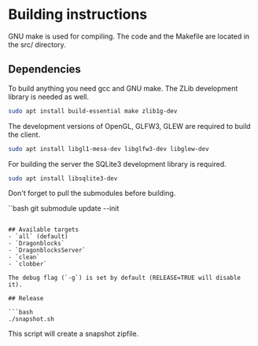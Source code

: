 # Building instructions

GNU make is used for compiling. The code and the Makefile are located in the src/ directory.

## Dependencies
To build anything you need gcc and GNU make. The ZLib development library is needed as well.

```bash
sudo apt install build-essential make zlib1g-dev
```

The development versions of OpenGL, GLFW3, GLEW are required to build the client.

```bash
sudo apt install libgl1-mesa-dev libglfw3-dev libglew-dev
```

For building the server the SQLite3 development library is required.

```bash
sudo apt install libsqlite3-dev
```

Don't forget to pull the submodules before building.

``bash
git submodule update --init
```

## Available targets
- `all` (default)
- `Dragonblocks`
- `DragonblocksServer`
- `clean`
- `clobber`

The debug flag (`-g`) is set by default (RELEASE=TRUE will disable it).

## Release

```bash
./snapshot.sh
```
This script will create a snapshot zipfile.
